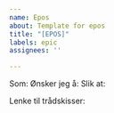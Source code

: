```yaml
---
name: Epos
about: Template for epos
title: "[EPOS]"
labels: epic
assignees: ''

---
```


Som:
Ønsker jeg å:
Slik at:

Lenke til trådskisser:

